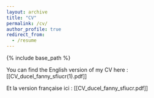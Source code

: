 ```yaml
---
layout: archive
title: "CV"
permalink: /cv/
author_profile: true
redirect_from:
  - /resume
---
```


{% include base_path %}

You can find the English version of my CV here : [[CV_ducel_fanny_sfiucr(1).pdf]]

Et la version française ici : [[CV_ducel_fanny_sfiucr.pdf]]
